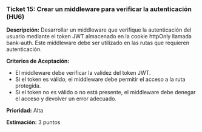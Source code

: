 ### **Ticket 15: Crear un middleware para verificar la autenticación (HU6)**

**Descripción:**
Desarrollar un middleware que verifique la autenticación del usuario mediante el token JWT almacenado en la cookie httpOnly llamada bank-auth. Este middleware debe ser utilizado en las rutas que requieren autenticación.

**Criterios de Aceptación:**
- El middleware debe verificar la validez del token JWT.
- Si el token es válido, el middleware debe permitir el acceso a la ruta protegida.
- Si el token no es válido o no está presente, el middleware debe denegar el acceso y devolver un error adecuado.

**Prioridad:**
Alta

**Estimación:**
3 puntos